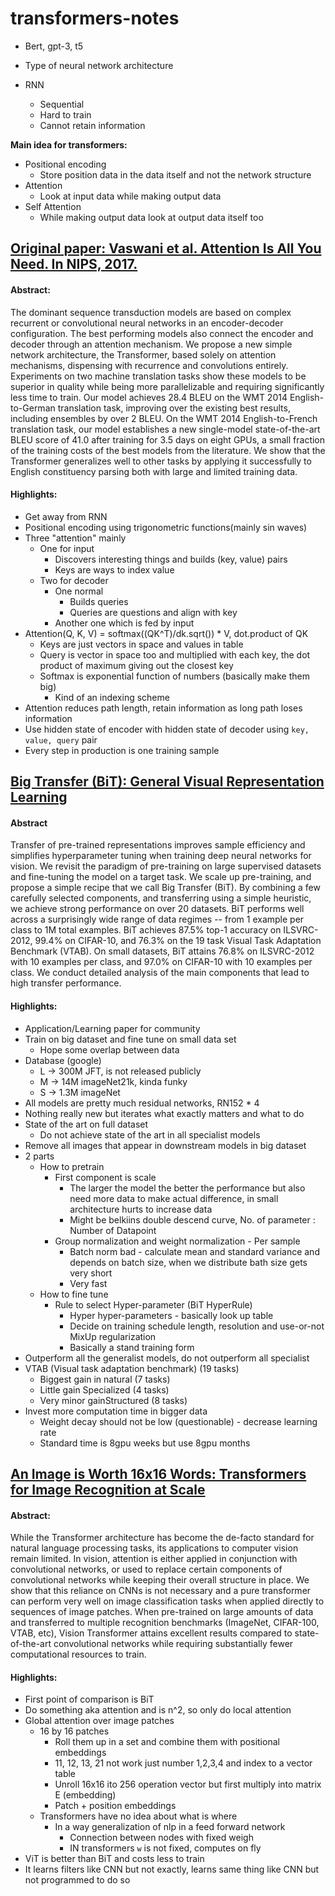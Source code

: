 # transformers-notes

- Bert, gpt-3, t5
- Type of neural network architecture


- RNN
  - Sequential
  - Hard to train
  - Cannot retain information

**Main idea for transformers:**
- Positional encoding
  - Store position data in the data itself and not the network structure
- Attention
  - Look at input data while making output data
- Self Attention
  - While making output data look at output data itself too

## [Original paper: Vaswani et al. Attention Is All You Need. In NIPS, 2017.](https://arxiv.org/abs/1706.03762)

#### Abstract:
The dominant sequence transduction models are based on complex recurrent or convolutional neural networks in an 
encoder-decoder configuration. The best performing models also connect the encoder and decoder through an attention 
mechanism. We propose a new simple network architecture, the Transformer, based solely on attention mechanisms, 
dispensing with recurrence and convolutions entirely. Experiments on two machine translation tasks show these models 
to be superior in quality while being more parallelizable and requiring significantly less time to train. Our model 
achieves 28.4 BLEU on the WMT 2014 English-to-German translation task, improving over the existing best results, 
including ensembles by over 2 BLEU. On the WMT 2014 English-to-French translation task, our model establishes a new 
single-model state-of-the-art BLEU score of 41.0 after training for 3.5 days on eight GPUs, a small fraction of the 
training costs of the best models from the literature. We show that the Transformer generalizes well to other tasks by 
applying it successfully to English constituency parsing both with large and limited training data.

#### Highlights:
- Get away from RNN 
- Positional encoding using trigonometric functions(mainly sin waves)
- Three "attention" mainly
  - One for input
    - Discovers interesting things and builds (key, value) pairs
    - Keys are ways to index value
  - Two for decoder
    - One normal
      - Builds queries
      - Queries are questions and align with key 
    - Another one which is fed by input
- Attention(Q, K, V) = softmax((QK^T)/dk.sqrt()) * V, dot.product of QK
  - Keys are just vectors in space and values in table
  - Query is vector in space too and multiplied with each key, the dot product of maximum giving out the closest key
  - Softmax is exponential function of numbers (basically make them big)
    - Kind of an indexing scheme
- Attention reduces path length, retain information as long path loses information
- Use hidden state of encoder with hidden state of decoder using `key, value, query` pair
- Every step in production is one training sample

## [Big Transfer (BiT): General Visual Representation Learning](https://arxiv.org/abs/1912.11370)

#### Abstract
Transfer of pre-trained representations improves sample efficiency and simplifies hyperparameter tuning when training 
deep neural networks for vision. We revisit the paradigm of pre-training on large supervised datasets and fine-tuning 
the model on a target task. We scale up pre-training, and propose a simple recipe that we call Big Transfer (BiT). By 
combining a few carefully selected components, and transferring using a simple heuristic, we achieve strong performance 
on over 20 datasets. BiT performs well across a surprisingly wide range of data regimes -- from 1 example per class to 
1M total examples. BiT achieves 87.5% top-1 accuracy on ILSVRC-2012, 99.4% on CIFAR-10, and 76.3% on the 19 task Visual 
Task Adaptation Benchmark (VTAB). On small datasets, BiT attains 76.8% on ILSVRC-2012 with 10 examples per class, and 
97.0% on CIFAR-10 with 10 examples per class. We conduct detailed analysis of the main components that lead to high 
transfer performance.

#### Highlights:
- Application/Learning paper for community
- Train on big dataset and fine tune on small data set
  - Hope some overlap between data
- Database (google)
  - L -> 300M JFT, is not released publicly
  - M -> 14M imageNet21k, kinda funky
  - S -> 1.3M imageNet
- All models are pretty much residual networks, RN152 * 4
- Nothing really new but iterates what exactly matters and what to do
- State of the art on full dataset
  - Do not achieve state of the art in all specialist models
- Remove all images that appear in downstream models in big dataset
- 2 parts
  - How to pretrain
    - First component is scale
      - The larger the model the better the performance but also need more data to make actual difference, in small architecture hurts to increase data
      - Might be belkiins double descend curve, No. of parameter : Number of Datapoint
    - Group normalization and weight normalization - Per sample
      - Batch norm bad - calculate mean and standard variance and depends on batch size, when we distribute bath size gets very short
      - Very fast
  - How to fine tune
    - Rule to select Hyper-parameter (BiT HyperRule)
      - Hyper hyper-parameters - basically look up table
      - Decide on training schedule length, resolution and use-or-not MixUp regularization
      - Basically a stand training form
- Outperform all the generalist models, do not outperform all specialist 
- VTAB (Visual task adaptation benchmark) (19 tasks)
  - Biggest gain in natural (7 tasks)
  - Little gain Specialized (4 tasks)
  - Very minor gainStructured (8 tasks)
- Invest more computation time in bigger data 
  - Weight decay should not be low (questionable) - decrease learning rate
  - Standard time is 8gpu weeks but use 8gpu months

## [An Image is Worth 16x16 Words: Transformers for Image Recognition at Scale](https://arxiv.org/abs/2010.11929)

#### Abstract: 
While the Transformer architecture has become the de-facto standard for natural language processing tasks, its 
applications to computer vision remain limited. In vision, attention is either applied in conjunction with convolutional
networks, or used to replace certain components of convolutional networks while keeping their overall structure in 
place. We show that this reliance on CNNs is not necessary and a pure transformer can perform very well on image 
classification tasks when applied directly to sequences of image patches. When pre-trained on large amounts of data and 
transferred to multiple recognition benchmarks (ImageNet, CIFAR-100, VTAB, etc), Vision Transformer attains excellent 
results compared to state-of-the-art convolutional networks while requiring substantially fewer computational resources 
to train.

#### Highlights:
- First point of comparison is BiT
- Do something aka attention and is n^2, so only do local attention
- Global attention over image patches
  - 16 by 16 patches
    - Roll them up in a set and combine them with positional embeddings
    - 11, 12, 13, 21 not work just number 1,2,3,4 and index to a vector table
    - Unroll 16x16 ito 256 operation vector but first multiply into matrix E (embedding)
    - Patch + position embeddings
  - Transformers have no idea about what is where
    - In a way generalization of nlp in a feed forward network
      - Connection between nodes with fixed weigh
      - IN transformers `w` is not fixed, computes on fly
- ViT is better than BiT and costs less to train 
- It learns filters like CNN but not exactly, learns same thing like CNN but not programmed to do so